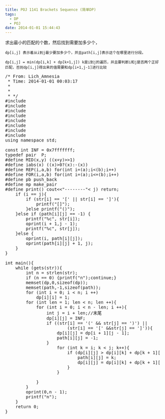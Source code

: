 ```yaml
---
title: POJ 1141 Brackets Sequence (简单DP)
tags:
  - DP
  - POJ
date: 2014-01-01 15:44:43
---
```


求出最小的匹配的个数，然后找到需要加多少个，

	dp[i,j] 表示着从i到j最少要加多少个，并且path[i,j]表示这个在哪里进行分段。

	dp[i,j] = min(dp[i,k] + dp[k+1,j]) k是i到j的遍历，并且要判断i和j是否两个正好匹配，否则dp[i,j]得出来的值需要和dp[i+1,j-1]进行比较

<pre class="brush:cpp">
/* From: Lich_Amnesia
 * Time: 2014-01-01 00:03:17
 *
 *
 * */
#include <iostream>
#include <cstdio>
#include <algorithm>
#include <cstring>
#include <cmath>
#include <queue>
#include <set>
#include <vector>
using namespace std;

const int INF = 0x7fffffff;
typedef pair <int,int> P;
#define MID(x,y) ((x+y)>>1)
#define iabs(x) ((x)>0?(x):-(x))
#define REP(i,a,b) for(int i=(a);i<(b);i++)
#define FOR(i,a,b) for(int i=(a);i<=(b);i++)
#define pb push_back
#define mp make_pair
#define print() cout<<"--------"<<endl

char str[300];
int dp[300][300];
int path[300][300];

void oprint(int i, int j){
	if (i > j) return;
	if (i == j){
		if (str[i] == '[' || str[i] == ']&#39;){
			printf("[]");
		}else printf("()");
	}else if (path[i][j] == -1) {
		printf("%c", str[i]);
		oprint(i + 1,j - 1);
		printf("%c", str[j]);
	}else {
		oprint(i, path[i][j]);
		oprint(path[i][j] + 1, j);
	}
}

int main(){
	while (gets(str)){
		int n = strlen(str);
		if (n == 0) {printf("n");continue;}
		memset(dp,0,sizeof(dp));
		memset(path,-1,sizeof(path));
		for (int i = 0; i < n; i ++)
			dp[i][i] = 1;
		for (int len = 1; len < n; len ++){
			for (int i = 0; i < n - len; i ++){
				int	j = i + len;//末尾
				dp[i][j] = INF;
				if ((str[i] == '(' && str[j] == &#39;)&#39;) || 
						(str[i] == '[' &&str[j] == ']&#39;)){
					dp[i][j] = dp[i + 1][j - 1];
					path[i][j] = -1;
				}
					for (int k = i; k < j; k++){
						if (dp[i][j] > dp[i][k] + dp[k + 1][j]){
							path[i][j] = k;
							dp[i][j] = dp[i][k] + dp[k + 1][j];
						}
					}  

			}
		}
		oprint(0,n - 1);
		printf("n");
	}
	return 0;
}
</pre>

	 